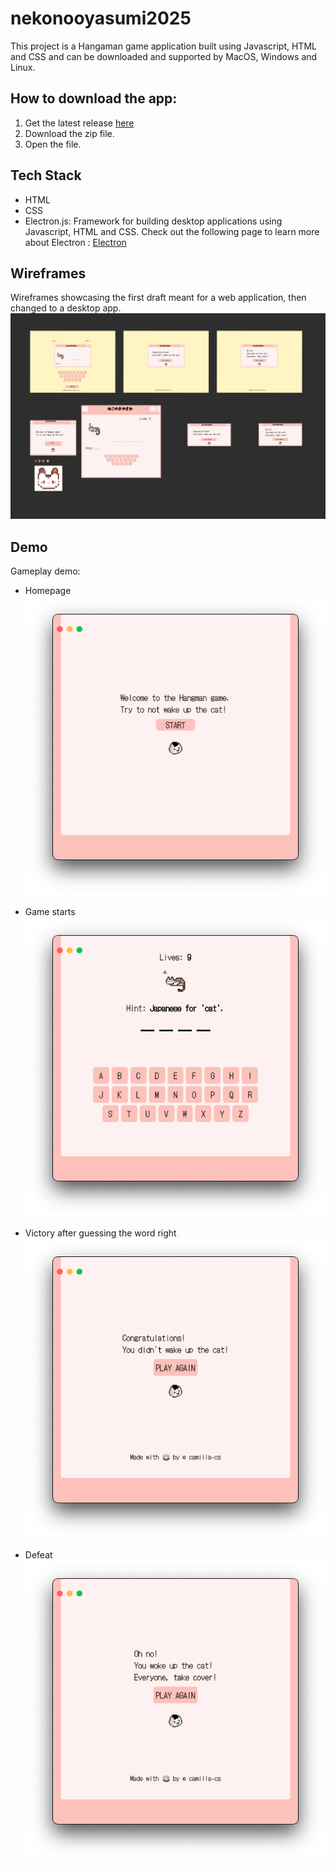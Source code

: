 # nekonooyasumi2025
This project is a Hangaman game application built using Javascript, HTML and CSS and can be downloaded and supported by MacOS, Windows and Linux. 

## How to download the app: 
1. Get the latest release [here](https://github.com/camilla-cs/nekonooyasumi2025/releases/tag/v1.0.0)
2. Download the zip file. 
3. Open the file. 


## Tech Stack 
- HTML
- CSS
- Electron.js: Framework for building desktop applications using Javascript, HTML and CSS. Check out the following page to learn more about Electron : [Electron](https://www.electronjs.org/)

## Wireframes 
Wireframes showcasing the first draft meant for a web application, then changed to a desktop app. 
![Wireframe](/assets/wireframe.png)

## Demo 
Gameplay demo: 

* Homepage 
![Homepage](/assets/demo-1.png)

* Game starts
![Game](/assets/demo-2.png)

* Victory after guessing the word right
![Victory](/assets/demo-3.png)

* Defeat
![Loss](/assets/demo-4.png)


